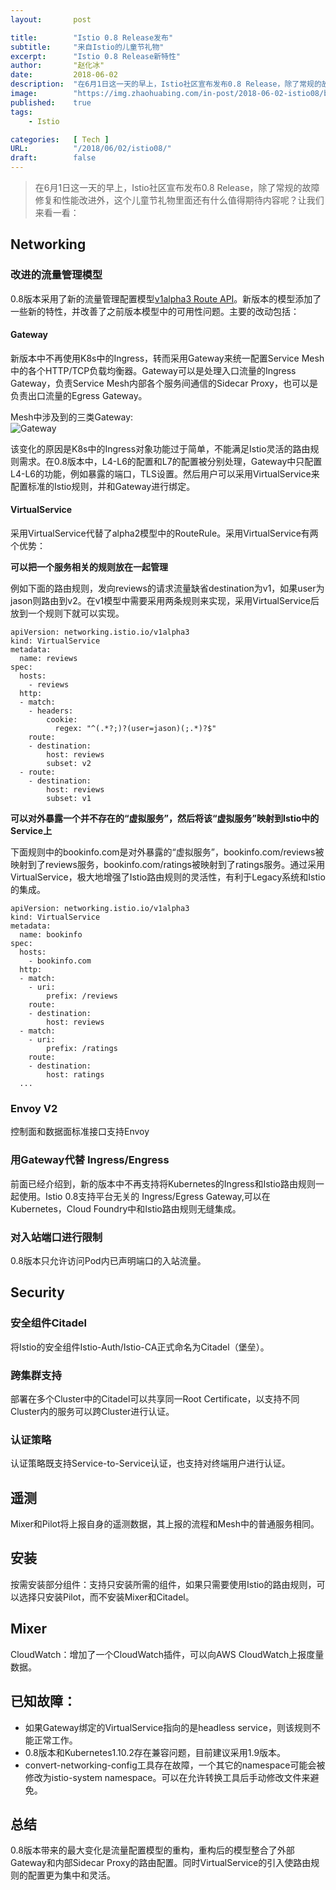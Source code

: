```yaml
---
layout:       post

title:        "Istio 0.8 Release发布"
subtitle:     "来自Istio的儿童节礼物"
excerpt:      "Istio 0.8 Release新特性"
author:       "赵化冰"
date:         2018-06-02
description:  "在6月1日这一天的早上，Istio社区宣布发布0.8 Release，除了常规的故障修复和性能改进外，这个儿童节礼物里面还有什么值得期待内容呢？让我们来看一看："
image:        "https://img.zhaohuabing.com/in-post/2018-06-02-istio08/background.jpg"
published:    true 
tags:
    - Istio 

categories:   [ Tech ]
URL:          "/2018/06/02/istio08/"
draft:        false
---
```


> 在6月1日这一天的早上，Istio社区宣布发布0.8 Release，除了常规的故障修复和性能改进外，这个儿童节礼物里面还有什么值得期待内容呢？让我们来看一看：
<!--more-->
## Networking

### 改进的流量管理模型
0.8版本采用了新的流量管理配置模型[v1alpha3 Route API](https://istio.io/blog/2018/v1alpha3-routing/)。新版本的模型添加了一些新的特性，并改善了之前版本模型中的可用性问题。主要的改动包括：

#### Gateway
新版本中不再使用K8s中的Ingress，转而采用Gateway来统一配置Service Mesh中的各个HTTP/TCP负载均衡器。Gateway可以是处理入口流量的Ingress Gateway，负责Service Mesh内部各个服务间通信的Sidecar Proxy，也可以是负责出口流量的Egress Gateway。

Mesh中涉及到的三类Gateway:    
![Gateway](https://img.zhaohuabing.com/in-post/2018-06-02-istio08/gateways.svg)    

该变化的原因是K8s中的Ingress对象功能过于简单，不能满足Istio灵活的路由规则需求。在0.8版本中，L4-L6的配置和L7的配置被分别处理，Gateway中只配置L4-L6的功能，例如暴露的端口，TLS设置。然后用户可以采用VirtualService来配置标准的Istio规则，并和Gateway进行绑定。


#### VirtualService

采用VirtualService代替了alpha2模型中的RouteRule。采用VirtualService有两个优势：

**可以把一个服务相关的规则放在一起管理**

例如下面的路由规则，发向reviews的请求流量缺省destination为v1，如果user为jason则路由到v2。在v1模型中需要采用两条规则来实现，采用VirtualService后放到一个规则下就可以实现。
```
apiVersion: networking.istio.io/v1alpha3
kind: VirtualService
metadata:
  name: reviews
spec:
  hosts:
    - reviews
  http:
  - match:
    - headers:
        cookie:
          regex: "^(.*?;)?(user=jason)(;.*)?$"
    route:
    - destination:
        host: reviews
        subset: v2
  - route:
    - destination:
        host: reviews
        subset: v1
```

**可以对外暴露一个并不存在的“虚拟服务”，然后将该“虚拟服务”映射到Istio中的Service上**

下面规则中的bookinfo.com是对外暴露的“虚拟服务”，bookinfo.com/reviews被映射到了reviews服务，bookinfo.com/ratings被映射到了ratings服务。通过采用VirtualService，极大地增强了Istio路由规则的灵活性，有利于Legacy系统和Istio的集成。
```
apiVersion: networking.istio.io/v1alpha3
kind: VirtualService
metadata:
  name: bookinfo
spec:
  hosts:
    - bookinfo.com
  http:
  - match:
    - uri:
        prefix: /reviews
    route:
    - destination:
        host: reviews
  - match:
    - uri:
        prefix: /ratings
    route:
    - destination:
        host: ratings
  ...
```

### Envoy V2
控制面和数据面标准接口支持Envoy 

### 用Gateway代替 Ingress/Engress
前面已经介绍到，新的版本中不再支持将Kubernetes的Ingress和Istio路由规则一起使用。Istio 0.8支持平台无关的 Ingress/Egress Gateway,可以在Kubernetes，Cloud Foundry中和Istio路由规则无缝集成。

### 对入站端口进行限制
0.8版本只允许访问Pod内已声明端口的入站流量。

## Security
### 安全组件Citadel
将Istio的安全组件Istio-Auth/Istio-CA正式命名为Citadel（堡垒）。

### 跨集群支持
部署在多个Cluster中的Citadel可以共享同一Root Certificate，以支持不同Cluster内的服务可以跨Cluster进行认证。

### 认证策略 
认证策略既支持Service-to-Service认证，也支持对终端用户进行认证。

## 遥测
Mixer和Pilot将上报自身的遥测数据，其上报的流程和Mesh中的普通服务相同。

## 安装
按需安装部分组件：支持只安装所需的组件，如果只需要使用Istio的路由规则，可以选择只安装Pilot，而不安装Mixer和Citadel。

## Mixer
CloudWatch：增加了一个CloudWatch插件，可以向AWS CloudWatch上报度量数据。

## 已知故障：
* 如果Gateway绑定的VirtualService指向的是headless service，则该规则不能正常工作。
* 0.8版本和Kubernetes1.10.2存在兼容问题，目前建议采用1.9版本。
* convert-networking-config工具存在故障，一个其它的namespace可能会被修改为istio-system namespace。可以在允许转换工具后手动修改文件来避免。

## 总结
0.8版本带来的最大变化是流量配置模型的重构，重构后的模型整合了外部Gateway和内部Sidecar Proxy的路由配置。同时VirtualService的引入使路由规则的配置更为集中和灵活。
